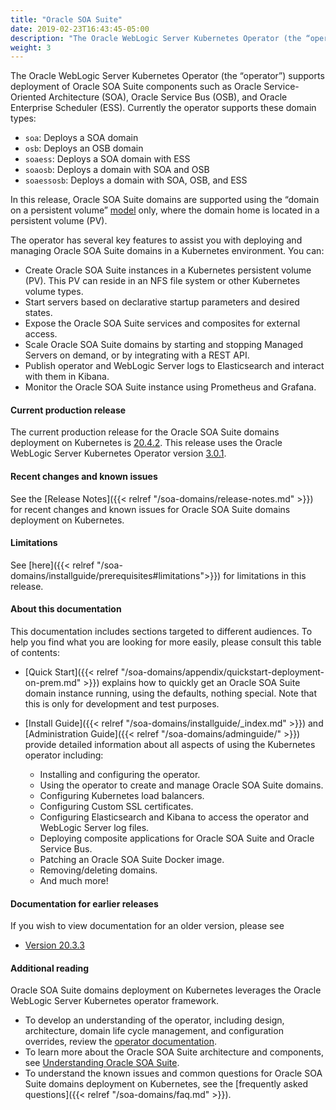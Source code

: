 ```yaml
---
title: "Oracle SOA Suite"
date: 2019-02-23T16:43:45-05:00
description: "The Oracle WebLogic Server Kubernetes Operator (the “operator”) supports deployment of Oracle SOA Suite components such as Oracle Service-Oriented Architecture (SOA), Oracle Service Bus (OSB), and Oracle Enterprise Scheduler (ESS). Follow the instructions in this guide to set up these Oracle SOA Suite domains on Kubernetes."
weight: 3
---
```


The Oracle WebLogic Server Kubernetes Operator (the “operator”) supports deployment of Oracle SOA Suite components such as Oracle Service-Oriented Architecture (SOA), Oracle Service Bus (OSB), and Oracle Enterprise Scheduler (ESS). Currently the operator supports these domain types:

* `soa`: Deploys a SOA domain
* `osb`: Deploys an OSB domain
* `soaess`: Deploys a SOA domain with ESS
* `soaosb`: Deploys a domain with SOA and OSB
* `soaessosb`: Deploys a domain with SOA, OSB, and ESS

In this release, Oracle SOA Suite domains are supported using the “domain on a persistent volume”
[model](https://oracle.github.io/weblogic-kubernetes-operator/userguide/managing-domains/choosing-a-model/) only, where the domain home is located in a persistent volume (PV).

The operator has several key features to assist you with deploying and managing Oracle SOA Suite domains in a Kubernetes environment. You can:

* Create Oracle SOA Suite instances in a Kubernetes persistent volume (PV). This PV can reside in an NFS file system or other Kubernetes volume types.
* Start servers based on declarative startup parameters and desired states.
* Expose the Oracle SOA Suite services and composites for external access.
* Scale Oracle SOA Suite domains by starting and stopping Managed Servers on demand, or by integrating with a REST API.
* Publish operator and WebLogic Server logs to Elasticsearch and interact with them in Kibana.
* Monitor the Oracle SOA Suite instance using Prometheus and Grafana.

#### Current production release

The current production release for the Oracle SOA Suite domains deployment on Kubernetes is [20.4.2](https://github.com/oracle/fmw-kubernetes/releases). This release uses the Oracle WebLogic Server Kubernetes Operator version [3.0.1](https://github.com/oracle/weblogic-kubernetes-operator/releases).


#### Recent changes and known issues

See the [Release Notes]({{< relref "/soa-domains/release-notes.md" >}}) for recent changes and known issues for Oracle SOA Suite domains deployment on Kubernetes.

#### Limitations

See [here]({{< relref "/soa-domains/installguide/prerequisites#limitations">}}) for limitations in this release.

#### About this documentation

This documentation includes sections targeted to different audiences.  To help you find what you are looking for more easily,
please consult this table of contents:

* [Quick Start]({{< relref "/soa-domains/appendix/quickstart-deployment-on-prem.md" >}}) explains how to quickly get an Oracle SOA Suite domain instance running, using the defaults, nothing special. Note that this is only for development and test purposes.
* [Install Guide]({{< relref "/soa-domains/installguide/_index.md" >}}) and [Administration Guide]({{< relref "/soa-domains/adminguide/" >}}) provide detailed information about all aspects of using the Kubernetes operator including:

   * Installing and configuring the operator.
   * Using the operator to create and manage Oracle SOA Suite domains.
   * Configuring Kubernetes load balancers.
   * Configuring Custom SSL certificates.
   * Configuring Elasticsearch and Kibana to access the operator and WebLogic Server log files.
   * Deploying composite applications for Oracle SOA Suite and Oracle Service Bus.
   * Patching an Oracle SOA Suite Docker image.
   * Removing/deleting domains.
   * And much more!

#### Documentation for earlier releases

If you wish to view documentation for an older version, please see 

* [Version 20.3.3](https://oracle.github.io/fmw-kubernetes/20.3.3/soa-domains/)

#### Additional reading

Oracle SOA Suite domains deployment on Kubernetes leverages the Oracle WebLogic Server Kubernetes operator framework.
* To develop an understanding of the operator, including design, architecture, domain life cycle management, and configuration overrides, review the [operator documentation](https://oracle.github.io/weblogic-kubernetes-operator).
* To learn more about the Oracle SOA Suite architecture and components, see [Understanding Oracle SOA Suite](https://docs.oracle.com/en/middleware/soa-suite/soa/12.2.1.4/concepts/overview.html).
* To understand the known issues and common questions for Oracle SOA Suite domains deployment on Kubernetes, see the  [frequently asked questions]({{< relref "/soa-domains/faq.md" >}}).
